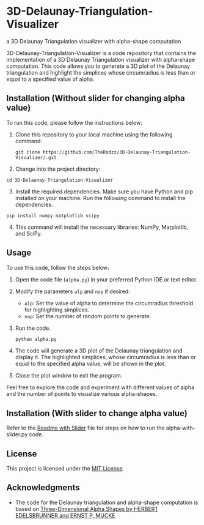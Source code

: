 # 3D-Delaunay-Triangulation-Visualizer
a 3D Delaunay Triangulation visualizer with alpha-shape computation

3D-Delaunay-Triangulation-Visualizer is a code repository that contains the implementation of a 3D Delaunay Triangulation visualizer with alpha-shape computation. This code allows you to generate a 3D plot of the Delaunay triangulation and highlight the simplices whose circumradius is less than or equal to a specified value of alpha.

## Installation (Without slider for changing alpha value)

To run this code, please follow the instructions below:

1. Clone this repository to your local machine using the following command:

   ```
   git clone https://github.com/TheRodzz/3D-Delaunay-Triangulation-Visualizer/.git
   ```
   
2. Change into the project directory:
  ```
  cd 3D-Delaunay-Triangulation-Visualizer
  ```
3. Install the required dependencies. Make sure you have Python and pip installed on your machine. Run the following command to install the dependencies:
  ```
  pip install numpy matplotlib scipy
  ```
4. This command will install the necessary libraries: NumPy, Matplotlib, and SciPy.

## Usage

To use this code, follow the steps below:

1. Open the code file (`alpha.py`) in your preferred Python IDE or text editor.

2. Modify the parameters `alp` and `nop` if desired:
   - `alp`: Set the value of alpha to determine the circumradius threshold for highlighting simplices.
   - `nop`: Set the number of random points to generate.

3. Run the code.

   ```bash
   python alpha.py
4. The code will generate a 3D plot of the Delaunay triangulation and display it. The highlighted simplices, whose circumradius is less than or equal to the specified alpha value, will be shown in the plot.

5. Close the plot window to exit the program.

Feel free to explore the code and experiment with different values of alpha and the number of points to visualize various alpha-shapes.

## Installation (With slider to change alpha value)
Refer to the [Readme with Slider](https://github.com/TheRodzz/3D-Delaunay-Triangulation-Visualizer/blob/main/Readme%20with%20Slider.pdf) file for steps on how to run the alpha-with-slider.py code.
   


## License

This project is licensed under the [MIT License](LICENSE).

## Acknowledgments

- The code for the Delaunay triangulation and alpha-shape computation is based on [Three-Dimensional Alpha Shapes by HERBERT EDELSBRUNNER and ERNST P. MUCKE](https://www.cs.jhu.edu/~misha/Fall05/Papers/edelsbrunner94.pdf)


